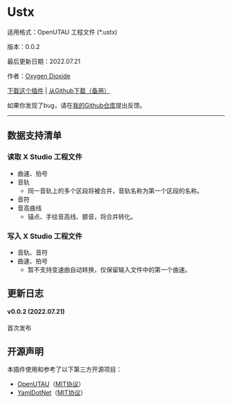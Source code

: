 # Ustx

适用格式：OpenUTAU 工程文件 (*.ustx)

版本：0.0.2

最后更新日期：2022.07.21

作者：[Oxygen Dioxide](https://github.com/oxygen-dioxide/opensvip/issues)

[下载这个插件](https://openvpi-1307911855.cos.ap-beijing.myqcloud.com/plugins/ustx/opensvip_plugin_ustx_0.0.2.zip)  |  [从Github下载（备用）](https://github.com/oxygen-dioxide/opensvip/releases/download/ustx-v0.0.2/opensvip_plugin_ustx_0.0.2.zip)

如果你发现了bug，请在[我的Github仓库](https://github.com/oxygen-dioxide/opensvip/issues)提出反馈。

-----

## 数据支持清单

### 读取 X Studio 工程文件
* 曲速、拍号
* 音轨
  * 同一音轨上的多个区段将被合并，音轨名称为第一个区段的名称。
* 音符
* 音高曲线
  * 锚点、手绘音高线、颤音，将合并转化。

### 写入 X Studio 工程文件
* 音轨、音符
* 曲速、拍号
  * 暂不支持变速曲自动转换，仅保留输入文件中的第一个曲速。

## 更新日志

#### v0.0.2 (2022.07.21)

首次发布

## 开源声明

本插件使用和参考了以下第三方开源项目：

* [OpenUTAU](https://github.com/stakira/OpenUtau)（[MIT协议](https://github.com/stakira/OpenUtau/blob/master/LICENSE.txt)）
* [YamlDotNet](https://github.com/aaubry/YamlDotNet)（[MIT协议](https://github.com/aaubry/YamlDotNet/blob/master/LICENSE.txt)）

